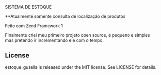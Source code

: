 
SISTEMA DE ESTOQUE

**Atualmente somente consulta de localização de produtos

Feito com Zend Framework 1

Finalmente criei meu primeiro projeto open source, é pequeno e simples mas pretendo ir incrementando ele com o tempo.

## License

estoque_gusella is released under the MIT license. See LICENSE for details.